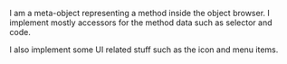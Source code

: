 I am a meta-object representing a method inside the object browser. I implement mostly accessors for the method data such as selector and code.

I also implement some UI related stuff such as the icon and menu items.